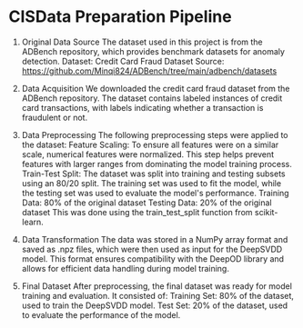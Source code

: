 # CISData Preparation Pipeline
1. Original Data Source
The dataset used in this project is from the ADBench repository, which provides benchmark datasets for anomaly detection.
Dataset: Credit Card Fraud Dataset
Source: https://github.com/Minqi824/ADBench/tree/main/adbench/datasets

2. Data Acquisition
We downloaded the credit card fraud dataset from the ADBench repository.
The dataset contains labeled instances of credit card transactions, with labels indicating whether a transaction is fraudulent or not.

3. Data Preprocessing
The following preprocessing steps were applied to the dataset:
Feature Scaling: To ensure all features were on a similar scale, numerical features were normalized. This step helps prevent features with larger ranges from dominating the model training process.
Train-Test Split: The dataset was split into training and testing subsets using an 80/20 split. The training set was used to fit the model, while the testing set was used to evaluate the model's performance.
Training Data: 80% of the original dataset
Testing Data: 20% of the original dataset
This was done using the train_test_split function from scikit-learn.

4. Data Transformation
The data was stored in a NumPy array format and saved as .npz files, which were then used as input for the DeepSVDD model. This format ensures compatibility with the DeepOD library and allows for efficient data handling during model training.

5. Final Dataset
After preprocessing, the final dataset was ready for model training and evaluation. It consisted of:
Training Set: 80% of the dataset, used to train the DeepSVDD model.
Test Set: 20% of the dataset, used to evaluate the performance of the model.
